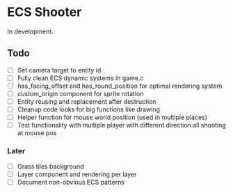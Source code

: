 # ECS Shooter

In development.

## Todo

-   [ ] Set camera target to entity id
-   [ ] Fully clean ECS dynamic systems in game.c
-   [ ] has_facing_offset and has_round_position for optimal rendering system
-   [ ] custom_origin component for sprite rotation
-   [ ] Entity reusing and replacement after destruction
-   [ ] Cleanup code looks for big functions like drawing
-   [ ] Helper function for mouse world position (used in multiple places)
-   [ ] Test functionality with multiple player with different direction all shooting at mouse pos

### Later

-   [ ] Grass tiles background
-   [ ] Layer component and rendering per layer
-   [ ] Document non-obvious ECS patterns
